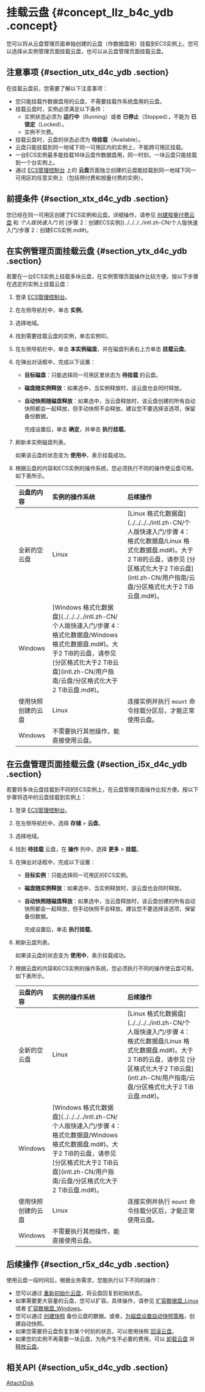 # 挂载云盘 {#concept_llz_b4c_ydb .concept}

您可以将从云盘管理页面单独创建的云盘（作数据盘用）挂载到ECS实例上。您可以选择从实例管理页面挂载云盘，也可以从云盘管理页面挂载云盘。

## 注意事项 {#section_utx_d4c_ydb .section}

在挂载云盘前，您需要了解以下注意事项：

-   您只能挂载作数据盘用的云盘，不需要挂载作系统盘用的云盘。
-   挂载云盘时，实例必须满足以下条件：
    -   实例状态必须为 **运行中**（Running）或者 **已停止**（Stopped），不能为 **已锁定**（Locked）。
    -   实例不欠费。
-   挂载云盘时，云盘的状态必须为 **待挂载**（Available）。
-   云盘只能挂载到同一地域下同一可用区内的实例上，不能跨可用区挂载。
-   一台ECS实例最多能挂载16块云盘作数据盘用，同一时刻，一块云盘只能挂载到一个台实例上。
-   通过 [ECS管理控制台](https://ecs.console.aliyun.com/?spm=a2c4g.11186623.2.9.FNEORG#/home) 上的 **云盘**页面独立创建的云盘能挂载到同一地域下同一可用区的任意实例上（包括预付费和按量付费的实例）。

## 前提条件 {#section_xtx_d4c_ydb .section}

您已经在同一可用区创建了ECS实例和云盘。详细操作，请参见 [创建按量付费云盘](intl.zh-CN/用户指南/云盘/创建按量付费云盘.md#) 和 *个人版快速入门* 的 [步骤 2：创建ECS实例](../../../../intl.zh-CN/个人版快速入门/步骤 2：创建ECS实例.md#)。

## 在实例管理页面挂载云盘 {#section_ytx_d4c_ydb .section}

若要在一台ECS实例上挂载多块云盘，在实例管理页面操作比较方便。按以下步骤在选定的实例上挂载云盘：

1.  登录 [ECS管理控制台](https://ecs.console.aliyun.com/#/home)。
2.  在左侧导航栏中，单击 **实例**。
3.  选择地域。
4.  找到需要挂载云盘的实例，单击实例ID。
5.  在左侧导航栏中，单击 **本实例磁盘**，并在磁盘列表右上方单击 **挂载云盘**。
6.  在弹出对话框中，完成以下设置：
    -   **目标磁盘**：只能选择同一可用区里状态为 **待挂载** 的云盘。
    -   **磁盘随实例释放**：如果选中，当实例释放时，该云盘也会同时释放。
    -   **自动快照随磁盘释放**：如果选中，当云盘释放时，该云盘创建的所有自动快照都会一起释放，但手动快照不会释放。建议您不要选择该选项，保留备份数据。

        完成设置后，单击 **确定**，并单击 **执行挂载**。

7.  刷新本实例磁盘列表。

    如果该云盘的状态变为 **使用中**，表示挂载成功。

8.  根据云盘的内容和ECS实例的操作系统，您必须执行不同的操作使云盘可用。如下表所示。

    |云盘的内容|实例的操作系统|后续操作|
    |:----|:------|:---|
    |全新的空云盘|Linux|[Linux 格式化数据盘](../../../../intl.zh-CN/个人版快速入门/步骤 4：格式化数据盘/Linux 格式化数据盘.md#)。大于2 TiB的云盘，请参见 [分区格式化大于2 TiB云盘](intl.zh-CN/用户指南/云盘/分区格式化大于2 TiB云盘.md#)。|
    |Windows|[Windows 格式化数据盘](../../../../intl.zh-CN/个人版快速入门/步骤 4：格式化数据盘/Windows 格式化数据盘.md#)。大于2 TiB的云盘，请参见 [分区格式化大于2 TiB云盘](intl.zh-CN/用户指南/云盘/分区格式化大于2 TiB云盘.md#)。|
    |使用快照创建的云盘|Linux|连接实例并执行 `mount` 命令挂载分区后，才能正常使用云盘。|
    |Windows|不需要执行其他操作，能直接使用云盘。|


## 在云盘管理页面挂载云盘 {#section_i5x_d4c_ydb .section}

若要将多块云盘挂载到不同的ECS实例上，在云盘管理页面操作比较方便。按以下步骤将选中的云盘挂载到实例上：

1.  登录 [ECS管理控制台](https://ecs.console.aliyun.com/#/home)。
2.  在左侧导航栏中，选择 **存储** \> **云盘**。
3.  选择地域。
4.  找到 **待挂载** 云盘，在 **操作** 列中，选择 **更多** \> **挂载**。
5.  在弹出对话框中，完成以下设置：
    -   **目标实例**：只能选择同一可用区的ECS实例。
    -   **磁盘随实例释放**：如果选中，当实例释放时，该云盘也会同时释放。
    -   **自动快照随磁盘释放**：如果选中，当云盘释放时，该云盘创建的所有自动快照都会一起释放，但手动快照不会释放。建议您不要选择该选项，保留备份数据。

        完成设置后，单击 **执行挂载**。

6.  刷新云盘列表。

    如果该云盘的状态变为 **使用中**，表示挂载成功。

7.  根据云盘的内容和ECS实例的操作系统，您必须执行不同的操作使云盘可用。如下表所示。

    |云盘的内容|实例的操作系统|后续操作|
    |:----|:------|:---|
    |全新的空云盘|Linux|[Linux 格式化数据盘](../../../../intl.zh-CN/个人版快速入门/步骤 4：格式化数据盘/Linux 格式化数据盘.md#)。大于2 TiB的云盘，请参见 [分区格式化大于2 TiB云盘](intl.zh-CN/用户指南/云盘/分区格式化大于2 TiB云盘.md#)。|
    |Windows|[Windows 格式化数据盘](../../../../intl.zh-CN/个人版快速入门/步骤 4：格式化数据盘/Windows 格式化数据盘.md#)。大于2 TiB的云盘，请参见 [分区格式化大于2 TiB云盘](intl.zh-CN/用户指南/云盘/分区格式化大于2 TiB云盘.md#)。|
    |使用快照创建的云盘|Linux|连接实例并执行 `mount` 命令挂载分区后，才能正常使用云盘。|
    |Windows|不需要执行其他操作，能直接使用云盘。|


## 后续操作 {#section_r5x_d4c_ydb .section}

使用云盘一段时间后，根据业务需求，您能执行以下不同的操作：

-   您可以通过 [重新初始化云盘](intl.zh-CN/用户指南/云盘/重新初始化云盘.md#)，将云盘回复到初始状态。
-   如果需要更大容量的云盘，您可以扩容。具体操作，请参见 [扩容数据盘\_Linux](intl.zh-CN/用户指南/云盘/扩容云盘/扩容数据盘_Linux.md#) 或者 [扩容数据盘\_Windows](intl.zh-CN/用户指南/云盘/扩容云盘/扩容数据盘_Windows.md#)。
-   您可以通过 [创建快照](intl.zh-CN/用户指南/快照/创建快照.md#) 备份云盘的数据。或者，[为磁盘设置自动快照策略](intl.zh-CN/用户指南/快照/为磁盘设置自动快照策略.md#)，创建自动快照。
-   如果您需要将云盘恢复到某个时刻的状态，可以使用快照 [回滚云盘](intl.zh-CN/用户指南/云盘/回滚云盘.md#)。
-   如果您的实例不再需要一块云盘，为免产生不必要的费用，可以 [卸载云盘](intl.zh-CN/用户指南/云盘/卸载云盘.md#) 并[释放云盘](intl.zh-CN/用户指南/云盘/释放云盘.md#)。

## 相关API {#section_u5x_d4c_ydb .section}

[AttachDisk](../../../../intl.zh-CN/API参考/磁盘/AttachDisk.md#)

